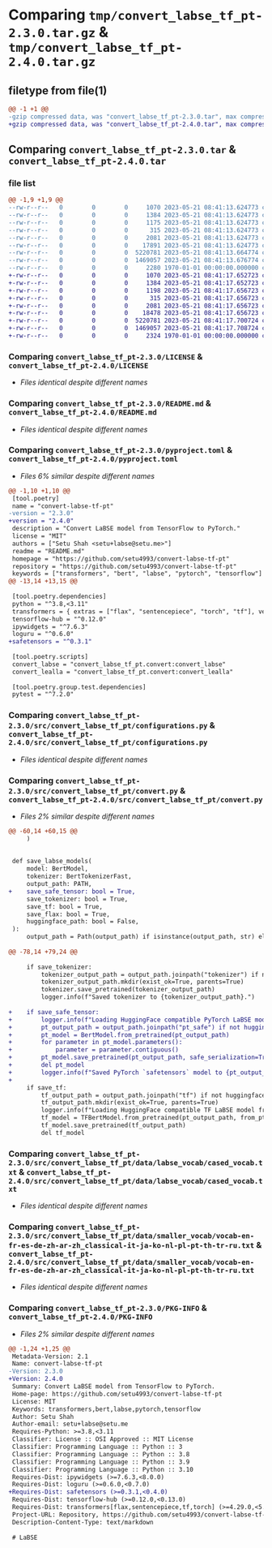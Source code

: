 # Comparing `tmp/convert_labse_tf_pt-2.3.0.tar.gz` & `tmp/convert_labse_tf_pt-2.4.0.tar.gz`

## filetype from file(1)

```diff
@@ -1 +1 @@
-gzip compressed data, was "convert_labse_tf_pt-2.3.0.tar", max compression
+gzip compressed data, was "convert_labse_tf_pt-2.4.0.tar", max compression
```

## Comparing `convert_labse_tf_pt-2.3.0.tar` & `convert_labse_tf_pt-2.4.0.tar`

### file list

```diff
@@ -1,9 +1,9 @@
--rw-r--r--   0        0        0     1070 2023-05-21 08:41:13.624773 convert_labse_tf_pt-2.3.0/LICENSE
--rw-r--r--   0        0        0     1384 2023-05-21 08:41:13.624773 convert_labse_tf_pt-2.3.0/README.md
--rw-r--r--   0        0        0     1175 2023-05-21 08:41:13.624773 convert_labse_tf_pt-2.3.0/pyproject.toml
--rw-r--r--   0        0        0      315 2023-05-21 08:41:13.624773 convert_labse_tf_pt-2.3.0/src/convert_labse_tf_pt/__init__.py
--rw-r--r--   0        0        0     2081 2023-05-21 08:41:13.624773 convert_labse_tf_pt-2.3.0/src/convert_labse_tf_pt/configurations.py
--rw-r--r--   0        0        0    17891 2023-05-21 08:41:13.624773 convert_labse_tf_pt-2.3.0/src/convert_labse_tf_pt/convert.py
--rw-r--r--   0        0        0  5220781 2023-05-21 08:41:13.664774 convert_labse_tf_pt-2.3.0/src/convert_labse_tf_pt/data/labse_vocab/cased_vocab.txt
--rw-r--r--   0        0        0  1469057 2023-05-21 08:41:13.676774 convert_labse_tf_pt-2.3.0/src/convert_labse_tf_pt/data/smaller_vocab/vocab-en-fr-es-de-zh-ar-zh_classical-it-ja-ko-nl-pl-pt-th-tr-ru.txt
--rw-r--r--   0        0        0     2280 1970-01-01 00:00:00.000000 convert_labse_tf_pt-2.3.0/PKG-INFO
+-rw-r--r--   0        0        0     1070 2023-05-21 08:41:17.652723 convert_labse_tf_pt-2.4.0/LICENSE
+-rw-r--r--   0        0        0     1384 2023-05-21 08:41:17.652723 convert_labse_tf_pt-2.4.0/README.md
+-rw-r--r--   0        0        0     1198 2023-05-21 08:41:17.656723 convert_labse_tf_pt-2.4.0/pyproject.toml
+-rw-r--r--   0        0        0      315 2023-05-21 08:41:17.656723 convert_labse_tf_pt-2.4.0/src/convert_labse_tf_pt/__init__.py
+-rw-r--r--   0        0        0     2081 2023-05-21 08:41:17.656723 convert_labse_tf_pt-2.4.0/src/convert_labse_tf_pt/configurations.py
+-rw-r--r--   0        0        0    18478 2023-05-21 08:41:17.656723 convert_labse_tf_pt-2.4.0/src/convert_labse_tf_pt/convert.py
+-rw-r--r--   0        0        0  5220781 2023-05-21 08:41:17.700724 convert_labse_tf_pt-2.4.0/src/convert_labse_tf_pt/data/labse_vocab/cased_vocab.txt
+-rw-r--r--   0        0        0  1469057 2023-05-21 08:41:17.708724 convert_labse_tf_pt-2.4.0/src/convert_labse_tf_pt/data/smaller_vocab/vocab-en-fr-es-de-zh-ar-zh_classical-it-ja-ko-nl-pl-pt-th-tr-ru.txt
+-rw-r--r--   0        0        0     2324 1970-01-01 00:00:00.000000 convert_labse_tf_pt-2.4.0/PKG-INFO
```

### Comparing `convert_labse_tf_pt-2.3.0/LICENSE` & `convert_labse_tf_pt-2.4.0/LICENSE`

 * *Files identical despite different names*

### Comparing `convert_labse_tf_pt-2.3.0/README.md` & `convert_labse_tf_pt-2.4.0/README.md`

 * *Files identical despite different names*

### Comparing `convert_labse_tf_pt-2.3.0/pyproject.toml` & `convert_labse_tf_pt-2.4.0/pyproject.toml`

 * *Files 6% similar despite different names*

```diff
@@ -1,10 +1,10 @@
 [tool.poetry]
 name = "convert-labse-tf-pt"
-version = "2.3.0"
+version = "2.4.0"
 description = "Convert LaBSE model from TensorFlow to PyTorch."
 license = "MIT"
 authors = ["Setu Shah <setu+labse@setu.me>"]
 readme = "README.md"
 homepage = "https://github.com/setu4993/convert-labse-tf-pt"
 repository = "https://github.com/setu4993/convert-labse-tf-pt"
 keywords = ["transformers", "bert", "labse", "pytorch", "tensorflow"]
@@ -13,14 +13,15 @@
 
 [tool.poetry.dependencies]
 python = "^3.8,<3.11"
 transformers = { extras = ["flax", "sentencepiece", "torch", "tf"], version = "^4.29.0" }
 tensorflow-hub = "^0.12.0"
 ipywidgets = "^7.6.3"
 loguru = "^0.6.0"
+safetensors = "^0.3.1"
 
 [tool.poetry.scripts]
 convert_labse = "convert_labse_tf_pt.convert:convert_labse"
 convert_lealla = "convert_labse_tf_pt.convert:convert_lealla"
 
 [tool.poetry.group.test.dependencies]
 pytest = "^7.2.0"
```

### Comparing `convert_labse_tf_pt-2.3.0/src/convert_labse_tf_pt/configurations.py` & `convert_labse_tf_pt-2.4.0/src/convert_labse_tf_pt/configurations.py`

 * *Files identical despite different names*

### Comparing `convert_labse_tf_pt-2.3.0/src/convert_labse_tf_pt/convert.py` & `convert_labse_tf_pt-2.4.0/src/convert_labse_tf_pt/convert.py`

 * *Files 2% similar despite different names*

```diff
@@ -60,14 +60,15 @@
     )
 
 
 def save_labse_models(
     model: BertModel,
     tokenizer: BertTokenizerFast,
     output_path: PATH,
+    save_safe_tensor: bool = True,
     save_tokenizer: bool = True,
     save_tf: bool = True,
     save_flax: bool = True,
     huggingface_path: bool = False,
 ):
     output_path = Path(output_path) if isinstance(output_path, str) else output_path
 
@@ -78,14 +79,24 @@
 
     if save_tokenizer:
         tokenizer_output_path = output_path.joinpath("tokenizer") if not huggingface_path else output_path
         tokenizer_output_path.mkdir(exist_ok=True, parents=True)
         tokenizer.save_pretrained(tokenizer_output_path)
         logger.info(f"Saved tokenizer to {tokenizer_output_path}.")
 
+    if save_safe_tensor:
+        logger.info(f"Loading HuggingFace compatible PyTorch LaBSE model from {pt_output_path}.")
+        pt_output_path = output_path.joinpath("pt_safe") if not huggingface_path else output_path
+        pt_model = BertModel.from_pretrained(pt_output_path)
+        for parameter in pt_model.parameters():
+            parameter = parameter.contiguous()
+        pt_model.save_pretrained(pt_output_path, safe_serialization=True)
+        del pt_model
+        logger.info(f"Saved PyTorch `safetensors` model to {pt_output_path}.")
+
     if save_tf:
         tf_output_path = output_path.joinpath("tf") if not huggingface_path else output_path
         tf_output_path.mkdir(exist_ok=True, parents=True)
         logger.info(f"Loading HuggingFace compatible TF LaBSE model from {pt_output_path}.")
         tf_model = TFBertModel.from_pretrained(pt_output_path, from_pt=True)
         tf_model.save_pretrained(tf_output_path)
         del tf_model
```

### Comparing `convert_labse_tf_pt-2.3.0/src/convert_labse_tf_pt/data/labse_vocab/cased_vocab.txt` & `convert_labse_tf_pt-2.4.0/src/convert_labse_tf_pt/data/labse_vocab/cased_vocab.txt`

 * *Files identical despite different names*

### Comparing `convert_labse_tf_pt-2.3.0/src/convert_labse_tf_pt/data/smaller_vocab/vocab-en-fr-es-de-zh-ar-zh_classical-it-ja-ko-nl-pl-pt-th-tr-ru.txt` & `convert_labse_tf_pt-2.4.0/src/convert_labse_tf_pt/data/smaller_vocab/vocab-en-fr-es-de-zh-ar-zh_classical-it-ja-ko-nl-pl-pt-th-tr-ru.txt`

 * *Files identical despite different names*

### Comparing `convert_labse_tf_pt-2.3.0/PKG-INFO` & `convert_labse_tf_pt-2.4.0/PKG-INFO`

 * *Files 2% similar despite different names*

```diff
@@ -1,24 +1,25 @@
 Metadata-Version: 2.1
 Name: convert-labse-tf-pt
-Version: 2.3.0
+Version: 2.4.0
 Summary: Convert LaBSE model from TensorFlow to PyTorch.
 Home-page: https://github.com/setu4993/convert-labse-tf-pt
 License: MIT
 Keywords: transformers,bert,labse,pytorch,tensorflow
 Author: Setu Shah
 Author-email: setu+labse@setu.me
 Requires-Python: >=3.8,<3.11
 Classifier: License :: OSI Approved :: MIT License
 Classifier: Programming Language :: Python :: 3
 Classifier: Programming Language :: Python :: 3.8
 Classifier: Programming Language :: Python :: 3.9
 Classifier: Programming Language :: Python :: 3.10
 Requires-Dist: ipywidgets (>=7.6.3,<8.0.0)
 Requires-Dist: loguru (>=0.6.0,<0.7.0)
+Requires-Dist: safetensors (>=0.3.1,<0.4.0)
 Requires-Dist: tensorflow-hub (>=0.12.0,<0.13.0)
 Requires-Dist: transformers[flax,sentencepiece,tf,torch] (>=4.29.0,<5.0.0)
 Project-URL: Repository, https://github.com/setu4993/convert-labse-tf-pt
 Description-Content-Type: text/markdown
 
 # LaBSE
```

